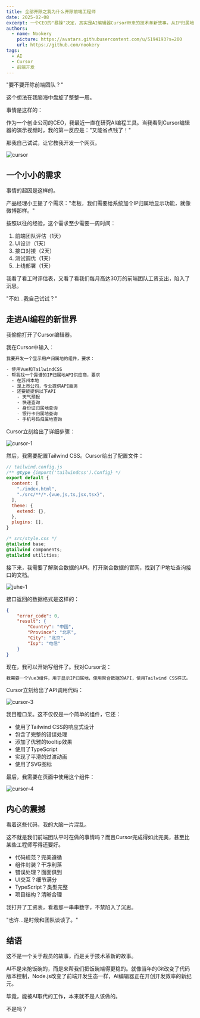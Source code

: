 ```yaml
---
title: 全部开除之我为什么开除前端工程师
date: 2025-02-08
excerpt: 一个CEO的"暴躁"决定，其实是AI编辑器Cursor带来的技术革新故事。从IP归属地查询需求说起，聊聊AI如何改变开发流程。
authors:
  - name: Nookery
    picture: https://avatars.githubusercontent.com/u/5194193?s=200
    url: https://github.com/nookery
tags:
  - AI
  - Cursor
  - 前端开发
---
```


"要不要开除前端团队？"

这个想法在我脑海中盘旋了整整一周。

事情是这样的：  

作为一个创业公司的CEO，我最近一直在研究AI编程工具。当我看到Cursor编辑器的演示视频时，我的第一反应是："又能省点钱了！"   

那我自己试试，让它教我开发一个网页。

![cursor](./images/cursor.png)

## 一个小小的需求

事情的起因是这样的。

产品经理小王提了个需求："老板，我们需要给系统加个IP归属地显示功能，就像微博那样。"

按照以往的经验，这个需求至少需要一周时间：
1. 前端团队评估（1天）
2. UI设计（1天）
3. 接口对接（2天）
4. 测试调优（1天）
5. 上线部署（1天）

我看了看工时评估表，又看了看我们每月高达30万的前端团队工资支出，陷入了沉思。

"不如...我自己试试？"

## 走进AI编程的新世界

我偷偷打开了Cursor编辑器。

我在Cursor中输入：

```bash
我要开发一个显示用户归属地的组件，要求：

- 使用Vue和TailwindCSS
- 帮我找一个靠谱的IP归属地API供应商，要求
  - 在苏州本地
  - 是上市公司，专业提供API服务
  - 还要能提供以下API
    - 天气预报
    - 快递查询
    - 身份证归属地查询
    - 银行卡归属地查询
    - 手机号码归属地查询
```

Cursor立刻给出了详细步骤：

![cursor-1](./images/cursor-1.png)

然后，我需要配置Tailwind CSS。Cursor给出了配置文件：

```javascript
// tailwind.config.js
/** @type {import('tailwindcss').Config} */
export default {
  content: [
    "./index.html",
    "./src/**/*.{vue,js,ts,jsx,tsx}",
  ],
  theme: {
    extend: {},
  },
  plugins: [],
}
```

```css
/* src/style.css */
@tailwind base;
@tailwind components;
@tailwind utilities;
```

接下来，我需要了解聚合数据的API。打开聚合数据的官网，找到了IP地址查询接口的文档。

![juhe-1](./images/juhe-1.png)

接口返回的数据格式是这样的：
```json
{
    "error_code": 0,
    "result": {
        "Country": "中国",
        "Province": "北京",
        "City": "北京",
        "Isp": "电信"
    }
}
```

现在，我可以开始写组件了。我对Cursor说：

```bash
我需要一个Vue3组件，用于显示IP归属地，使用聚合数据的API，使用Tailwind CSS样式。
```

Cursor立刻给出了API调用代码：

![cursor-3](./images/cursor-3.png)

我目瞪口呆。这不仅仅是一个简单的组件，它还：
- 使用了Tailwind CSS的响应式设计
- 包含了完整的错误处理
- 添加了优雅的tooltip效果
- 使用了TypeScript
- 实现了平滑的过渡动画
- 使用了SVG图标

最后，我需要在页面中使用这个组件：

![cursor-4](./images/cursor-4.png)

## 内心的震撼

看着这些代码，我的大脑一片混乱。

这不就是我们前端团队平时在做的事情吗？而且Cursor完成得如此完美，甚至比某些工程师写得还要好。

- 代码规范？完美遵循
- 组件封装？干净利落
- 错误处理？面面俱到
- UI交互？细节满分
- TypeScript？类型完整
- 项目结构？清晰合理

我打开了工资表，看着那一串串数字，不禁陷入了沉思。

"也许...是时候和团队谈谈了。"

## 结语

这不是一个关于裁员的故事，而是关于技术革新的故事。

AI不是来抢饭碗的，而是来帮我们把饭碗端得更稳的。就像当年的Git改变了代码版本控制，Node.js改变了前端开发生态一样，AI编辑器正在开创开发效率的新纪元。

毕竟，能被AI取代的工作，本来就不是人该做的。

不是吗？